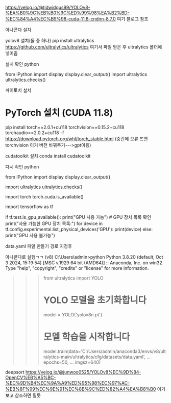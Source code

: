 https://velog.io/@tjdwjdgus99/YOLOv8-%EA%B0%9C%EB%B0%9C%ED%99%98%EA%B2%BD-%EC%84%A4%EC%B9%98-cuda-11.8-cndnn-8.7.0 여기 블로그 참조

아나콘다 설치

yolov8 설치(둘 중 하나) 
pip install ultralytics
https://github.com/ultralytics/ultralytics 여기서 파일 받은 후 ultralytics 폴더에 넣어줌

설치 확인
python

from IPython import display
display.clear_output()
import ultralytics
ultralytics.checks()

파이토치 설치
# PyTorch 설치 (CUDA 11.8)
pip install torch==2.0.1+cu118 torchvision==0.15.2+cu118 torchaudio==2.0.2+cu118 -f https://download.pytorch.org/whl/torch_stable.html
(중간에 오류 뜨면 torchvision 이거 버전 바꿔주기--->gpt이용)

cudatoolkit 설치
conda install cudatoolkit

다시 확인
python

from IPython import display
display.clear_output()

import ultralytics
ultralytics.checks()

import torch
torch.cuda.is_available()

import tensorflow as tf

if tf.test.is_gpu_available():
    print("GPU 사용 가능")
    # GPU 장치 목록 확인
    print("사용 가능한 GPU 장치 목록:")
    for device in tf.config.experimental.list_physical_devices('GPU'):
        print(device)
else:
    print("GPU 사용 불가능")


data.yaml 파일 만들기
경로 지정후

아나콘다로 실행ㄱㄱ
(v8) C:\Users\admin>python
Python 3.8.20 (default, Oct  3 2024, 15:19:54) [MSC v.1929 64 bit (AMD64)] :: Anaconda, Inc. on win32
Type "help", "copyright", "credits" or "license" for more information.
>>> from ultralytics import YOLO
>>>
>>> # YOLO 모델을 초기화합니다
>>> model = YOLO('yolov8n.pt')
>>>
>>> # 모델 학습을 시작합니다
>>> model.train(data='C:/Users/admin/anaconda3/envs/v8/ultralytics-main/ultralytics/cfg/datasets/data.yaml',
...             epochs=50,
...             imgsz=640)

deepsort
https://velog.io/@junwoo0525/YOLOv8%EC%9D%84-OpenCV%EB%A5%BC-%EC%9D%B4%EC%9A%A9%ED%95%98%EC%97%AC-%EB%8F%99%EC%9E%91%EC%8B%9C%ED%82%A4%EA%B8%B0
이거 보고 참조하면 될듯


